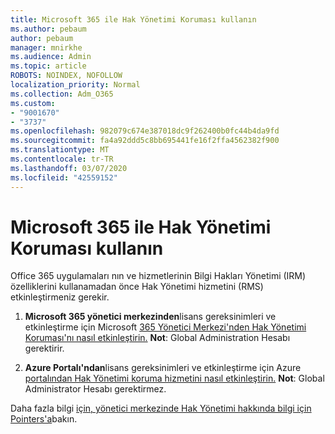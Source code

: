 ```yaml
---
title: Microsoft 365 ile Hak Yönetimi Koruması kullanın
ms.author: pebaum
author: pebaum
manager: mnirkhe
ms.audience: Admin
ms.topic: article
ROBOTS: NOINDEX, NOFOLLOW
localization_priority: Normal
ms.collection: Adm_O365
ms.custom:
- "9001670"
- "3737"
ms.openlocfilehash: 982079c674e387018dc9f262400b0fc44b4da9fd
ms.sourcegitcommit: fa4a92ddd5c8bb695441fe16f2ffa4562382f900
ms.translationtype: MT
ms.contentlocale: tr-TR
ms.lasthandoff: 03/07/2020
ms.locfileid: "42559152"
---
```

# <a name="use-rights-management-protection-with-microsoft-365"></a>Microsoft 365 ile Hak Yönetimi Koruması kullanın

Office 365 uygulamaları nın ve hizmetlerinin Bilgi Hakları Yönetimi (IRM) özelliklerini kullanamadan önce Hak Yönetimi hizmetini (RMS) etkinleştirmeniz gerekir.

1. **Microsoft 365 yönetici merkezinden**lisans gereksinimleri ve etkinleştirme için Microsoft [365 Yönetici Merkezi'nden Hak Yönetimi Koruması'nı nasıl etkinleştirin.](https://docs.microsoft.com/azure/information-protection/activate-office365) **Not**: Global Administration Hesabı gerektirir.

2. **Azure Portalı'ndan**lisans gereksinimleri ve etkinleştirme için Azure [portalından Hak Yönetimi koruma hizmetini nasıl etkinleştirin.](https://docs.microsoft.com/azure/information-protection/activate-azure) **Not**: Global Administrator Hesabı gerektirmez.
 

Daha fazla bilgi [için, yönetici merkezinde Hak Yönetimi hakkında bilgi için Pointers'a](https://docs.microsoft.com/office365/enterprise/activate-rms-in-office-365)bakın.
